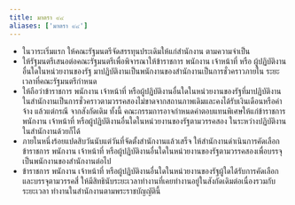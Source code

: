 ```yaml
---
title: มาตรา ๙๔
aliases: ['มาตรา ๙๔']
---
```


- ในวาระเริ่มแรก ให้คณะรัฐมนตรีจัดสรรทุนประเดิมให้แก่สำนักงาน ตามความจำเป็น
- ให้รัฐมนตรีเสนอต่อคณะรัฐมนตรีเพื่อพิจารณาให้ข้าราชการ พนักงาน เจ้าหน้าที่ หรือ ผู้ปฏิบัติงานอื่นใดในหน่วยงานของรัฐ มาปฏิบัติงานเป็นพนักงานของสำนักงานเป็นการชั่วคราวภายใน ระยะเวลาที่คณะรัฐมนตรีกำหนด
- ให้ถือว่าข้าราชการ พนักงาน เจ้าหน้าที่ หรือผู้ปฏิบัติงานอื่นใดในหน่วยงานของรัฐที่มาปฏิบัติงาน ในสำนักงานเป็นการชั่วคราวตามวรรคสองไม่ขาดจากสถานภาพเดิมและคงได้รับเงินเดือนหรือค่าจ้าง แล้วแต่กรณี จากสังกัดเดิม ทั้งนี้ คณะกรรมการอาจกำหนดค่าตอบแทนพิเศษให้แก่ข้าราชการ พนักงาน เจ้าหน้าที่ หรือผู้ปฏิบัติงานอื่นใดในหน่วยงานของรัฐตามวรรคสอง ในระหว่างปฏิบัติงาน ในสำนักงานด้วยก็ได้
- ภายในหนึ่งร้อยแปดสิบวันนับแต่วันที่จัดตั้งสำนักงานแล้วเสร็จ ให้สำนักงานดำเนินการคัดเลือก ข้าราชการ พนักงาน เจ้าหน้าที่ หรือผู้ปฏิบัติงานอื่นใดในหน่วยงานของรัฐตามวรรคสองเพื่อบรรจุ เป็นพนักงานของสำนักงานต่อไป
- ข้าราชการ พนักงาน เจ้าหน้าที่ หรือผู้ปฏิบัติงานอื่นใดในหน่วยงานของรัฐผู้ใดได้รับการคัดเลือก และบรรจุตามวรรคสี่ ให้มีสิทธินับระยะเวลาทำงานที่เคยทำงานอยู่ในสังกัดเดิมต่อเนื่องรวมกับระยะเวลา ทำงานในสำนักงานตามพระราชบัญญัตินี้
